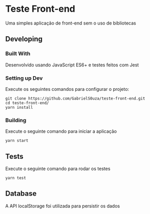 # Teste Front-end

Uma simples aplicação de front-end sem o uso de bibliotecas

## Developing

### Built With

Desenvolvido usando JavaScript ES6+ e testes feitos com Jest

### Setting up Dev

Execute os seguintes comandos para configurar o projeto:

```shell
git clone https://github.com/GabrielS0uza/teste-front-end.git
cd teste-front-end/
yarn install
```

### Building

Execute o seguinte comando para iniciar a aplicação

```shell
yarn start
```

## Tests

Execute o seguinte comando para rodar os testes

```shell
yarn test
```

## Database

A API localStorage foi utilizada para persistir os dados
